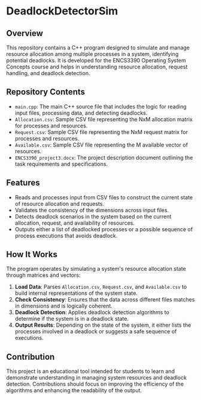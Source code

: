 # DeadlockDetectorSim

## Overview
This repository contains a C++ program designed to simulate and manage resource allocation among multiple processes in a system, identifying potential deadlocks. It is developed for the ENCS3390 Operating System Concepts course and helps in understanding resource allocation, request handling, and deadlock detection.

## Repository Contents
- `main.cpp`: The main C++ source file that includes the logic for reading input files, processing data, and detecting deadlocks.
- `Allocation.csv`: Sample CSV file representing the NxM allocation matrix for processes and resources.
- `Request.csv`: Sample CSV file representing the NxM request matrix for processes and resources.
- `Available.csv`: Sample CSV file representing the M available vector of resources.
- `ENCS3390_project3.docx`: The project description document outlining the task requirements and specifications.

## Features
- Reads and processes input from CSV files to construct the current state of resource allocation and requests.
- Validates the consistency of the dimensions across input files.
- Detects deadlock scenarios in the system based on the current allocation, request, and availability of resources.
- Outputs either a list of deadlocked processes or a possible sequence of process executions that avoids deadlock.

## How It Works
The program operates by simulating a system's resource allocation state through matrices and vectors:
1. **Load Data**: Parses `Allocation.csv`, `Request.csv`, and `Available.csv` to build internal representations of the system state.
2. **Check Consistency**: Ensures that the data across different files matches in dimensions and is logically coherent.
3. **Deadlock Detection**: Applies deadlock detection algorithms to determine if the system is in a deadlock state.
4. **Output Results**: Depending on the state of the system, it either lists the processes involved in a deadlock or suggests a safe sequence of executions.

## Contribution
This project is an educational tool intended for students to learn and demonstrate understanding in managing system resources and deadlock detection. Contributions should focus on improving the efficiency of the algorithms and enhancing the readability of the output.

